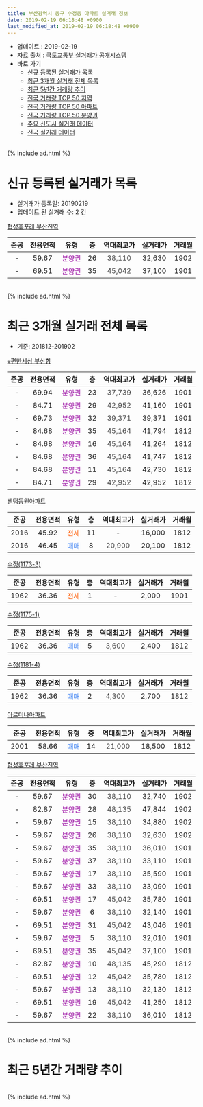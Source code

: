 ```yaml
---
title: 부산광역시 동구 수정동 아파트 실거래 정보
date: 2019-02-19 06:18:48 +0900
last_modified_at: 2019-02-19 06:18:48 +0900
---
```


* 업데이트 : 2019-02-19
* 자료 출처 : [국토교통부 실거래가 공개시스템](http://rt.molit.go.kr)
* 바로 가기
    * [신규 등록된 실거래가 목록](#신규-등록된-실거래가-목록)
    * [최근 3개월 실거래 전체 목록](#최근-3개월-실거래-전체-목록)
    * [최근 5년간 거래량 추이](#최근-5년간-거래량-추이)
    * [전국 거래량 TOP 50 지역](https://inasie.github.io/apt-trade-info/최근-3개월-전국에서-가장-거래가-많이-발생한-지역)
    * [전국 거래량 TOP 50 아파트](https://inasie.github.io/apt-trade-info/최근-3개월-전국에서-가장-거래가-많이-발생한-아파트)
    * [전국 거래량 TOP 50 분양권](https://inasie.github.io/apt-trade-info/최근-3개월-전국에서-가장-거래가-많이-발생한-분양권)
    * [주요 신도시 실거래 데이터](https://inasie.github.io/apt-trade-info/주요-신도시)
    * [전국 실거래 데이터](https://inasie.github.io/apt-trade-info/전국)
<br>
{% include ad.html %}
<br>

# 신규 등록된 실거래가 목록
* 실거래가 등록일: 20190219
* 업데이트 된 실거래 수: 2 건


[협성휴포레 부산진역](https://search.naver.com/search.naver?query=%EB%B6%80%EC%82%B0%EA%B4%91%EC%97%AD%EC%8B%9C+%EB%8F%99%EA%B5%AC+%EC%88%98%EC%A0%95%EB%8F%99+%ED%98%91%EC%84%B1%ED%9C%B4%ED%8F%AC%EB%A0%88+%EB%B6%80%EC%82%B0%EC%A7%84%EC%97%AD)

|준공|전용면적|유형|층|역대최고가|실거래가|거래월|
|:---:|:---:|:---:|:---:|:---:|:---:|:---:|
|-|59.67|<span style="color:#9C11A5">분양권</span>|26|<span style="color:#444444">38,110</span>|32,630|1902|
|-|69.51|<span style="color:#9C11A5">분양권</span>|35|<span style="color:#444444">45,042</span>|37,100|1901|


<br>
{% include ad.html %}
<br>

# 최근 3개월 실거래 전체 목록
* 기준: 201812-201902


[e편한세상 부산항](https://search.naver.com/search.naver?query=%EB%B6%80%EC%82%B0%EA%B4%91%EC%97%AD%EC%8B%9C+%EB%8F%99%EA%B5%AC+%EC%88%98%EC%A0%95%EB%8F%99+e%ED%8E%B8%ED%95%9C%EC%84%B8%EC%83%81+%EB%B6%80%EC%82%B0%ED%95%AD)

|준공|전용면적|유형|층|역대최고가|실거래가|거래월|
|:---:|:---:|:---:|:---:|:---:|:---:|:---:|
|-|69.94|<span style="color:#9C11A5">분양권</span>|23|<span style="color:#444444">37,739</span>|36,626|1901|
|-|84.71|<span style="color:#9C11A5">분양권</span>|29|<span style="color:#444444">42,952</span>|41,160|1901|
|-|69.73|<span style="color:#9C11A5">분양권</span>|32|<span style="color:#444444">39,371</span>|39,371|1901|
|-|84.68|<span style="color:#9C11A5">분양권</span>|35|<span style="color:#444444">45,164</span>|41,794|1812|
|-|84.68|<span style="color:#9C11A5">분양권</span>|16|<span style="color:#444444">45,164</span>|41,264|1812|
|-|84.68|<span style="color:#9C11A5">분양권</span>|36|<span style="color:#444444">45,164</span>|41,747|1812|
|-|84.68|<span style="color:#9C11A5">분양권</span>|11|<span style="color:#444444">45,164</span>|42,730|1812|
|-|84.71|<span style="color:#9C11A5">분양권</span>|29|<span style="color:#444444">42,952</span>|42,952|1812|

[센텀동원아파트](https://search.naver.com/search.naver?query=%EB%B6%80%EC%82%B0%EA%B4%91%EC%97%AD%EC%8B%9C+%EB%8F%99%EA%B5%AC+%EC%88%98%EC%A0%95%EB%8F%99+%EC%84%BC%ED%85%80%EB%8F%99%EC%9B%90%EC%95%84%ED%8C%8C%ED%8A%B8)

|준공|전용면적|유형|층|역대최고가|실거래가|거래월|
|:---:|:---:|:---:|:---:|:---:|:---:|:---:|
|2016|45.92|<span style="color:#ff5a00">전세</span>|11|<span style="color:#444444">-</span>|16,000|1812|
|2016|46.45|<span style="color:#4285f3">매매</span>|8|<span style="color:#444444">20,900</span>|20,100|1812|

[수정(1173-3)](https://search.naver.com/search.naver?query=%EB%B6%80%EC%82%B0%EA%B4%91%EC%97%AD%EC%8B%9C+%EB%8F%99%EA%B5%AC+%EC%88%98%EC%A0%95%EB%8F%99+%EC%88%98%EC%A0%95%281173-3%29)

|준공|전용면적|유형|층|역대최고가|실거래가|거래월|
|:---:|:---:|:---:|:---:|:---:|:---:|:---:|
|1962|36.36|<span style="color:#ff5a00">전세</span>|1|<span style="color:#444444">-</span>|2,000|1901|

[수정(1175-1)](https://search.naver.com/search.naver?query=%EB%B6%80%EC%82%B0%EA%B4%91%EC%97%AD%EC%8B%9C+%EB%8F%99%EA%B5%AC+%EC%88%98%EC%A0%95%EB%8F%99+%EC%88%98%EC%A0%95%281175-1%29)

|준공|전용면적|유형|층|역대최고가|실거래가|거래월|
|:---:|:---:|:---:|:---:|:---:|:---:|:---:|
|1962|36.36|<span style="color:#4285f3">매매</span>|5|<span style="color:#444444">3,600</span>|2,400|1812|

[수정(1181-4)](https://search.naver.com/search.naver?query=%EB%B6%80%EC%82%B0%EA%B4%91%EC%97%AD%EC%8B%9C+%EB%8F%99%EA%B5%AC+%EC%88%98%EC%A0%95%EB%8F%99+%EC%88%98%EC%A0%95%281181-4%29)

|준공|전용면적|유형|층|역대최고가|실거래가|거래월|
|:---:|:---:|:---:|:---:|:---:|:---:|:---:|
|1962|36.36|<span style="color:#4285f3">매매</span>|2|<span style="color:#444444">4,300</span>|2,700|1812|

[아르미나아파트](https://search.naver.com/search.naver?query=%EB%B6%80%EC%82%B0%EA%B4%91%EC%97%AD%EC%8B%9C+%EB%8F%99%EA%B5%AC+%EC%88%98%EC%A0%95%EB%8F%99+%EC%95%84%EB%A5%B4%EB%AF%B8%EB%82%98%EC%95%84%ED%8C%8C%ED%8A%B8)

|준공|전용면적|유형|층|역대최고가|실거래가|거래월|
|:---:|:---:|:---:|:---:|:---:|:---:|:---:|
|2001|58.66|<span style="color:#4285f3">매매</span>|14|<span style="color:#444444">21,000</span>|18,500|1812|

[협성휴포레 부산진역](https://search.naver.com/search.naver?query=%EB%B6%80%EC%82%B0%EA%B4%91%EC%97%AD%EC%8B%9C+%EB%8F%99%EA%B5%AC+%EC%88%98%EC%A0%95%EB%8F%99+%ED%98%91%EC%84%B1%ED%9C%B4%ED%8F%AC%EB%A0%88+%EB%B6%80%EC%82%B0%EC%A7%84%EC%97%AD)

|준공|전용면적|유형|층|역대최고가|실거래가|거래월|
|:---:|:---:|:---:|:---:|:---:|:---:|:---:|
|-|59.67|<span style="color:#9C11A5">분양권</span>|30|<span style="color:#444444">38,110</span>|32,740|1902|
|-|82.87|<span style="color:#9C11A5">분양권</span>|28|<span style="color:#444444">48,135</span>|47,844|1902|
|-|59.67|<span style="color:#9C11A5">분양권</span>|15|<span style="color:#444444">38,110</span>|34,880|1902|
|-|59.67|<span style="color:#9C11A5">분양권</span>|26|<span style="color:#444444">38,110</span>|32,630|1902|
|-|59.67|<span style="color:#9C11A5">분양권</span>|35|<span style="color:#444444">38,110</span>|36,010|1901|
|-|59.67|<span style="color:#9C11A5">분양권</span>|37|<span style="color:#444444">38,110</span>|33,110|1901|
|-|59.67|<span style="color:#9C11A5">분양권</span>|17|<span style="color:#444444">38,110</span>|35,590|1901|
|-|59.67|<span style="color:#9C11A5">분양권</span>|33|<span style="color:#444444">38,110</span>|33,090|1901|
|-|69.51|<span style="color:#9C11A5">분양권</span>|17|<span style="color:#444444">45,042</span>|35,780|1901|
|-|59.67|<span style="color:#9C11A5">분양권</span>|6|<span style="color:#444444">38,110</span>|32,140|1901|
|-|69.51|<span style="color:#9C11A5">분양권</span>|31|<span style="color:#444444">45,042</span>|43,046|1901|
|-|59.67|<span style="color:#9C11A5">분양권</span>|5|<span style="color:#444444">38,110</span>|32,010|1901|
|-|69.51|<span style="color:#9C11A5">분양권</span>|35|<span style="color:#444444">45,042</span>|37,100|1901|
|-|82.87|<span style="color:#9C11A5">분양권</span>|10|<span style="color:#444444">48,135</span>|45,290|1812|
|-|69.51|<span style="color:#9C11A5">분양권</span>|12|<span style="color:#444444">45,042</span>|35,780|1812|
|-|59.67|<span style="color:#9C11A5">분양권</span>|13|<span style="color:#444444">38,110</span>|32,130|1812|
|-|69.51|<span style="color:#9C11A5">분양권</span>|19|<span style="color:#444444">45,042</span>|41,250|1812|
|-|59.67|<span style="color:#9C11A5">분양권</span>|22|<span style="color:#444444">38,110</span>|36,010|1812|


<br>
{% include ad.html %}
<br>

# 최근 5년간 거래량 추이


<div style="width:100%;">
    <canvas id="deal_progress" height="200"></canvas>
</div>

<script>
new Chart(document.getElementById("deal_progress"), {
    type: 'line',
    data: {
        labels: ['201402','201403','201404','201405','201406','201407','201408','201409','201410','201411','201412','201501','201502','201503','201504','201505','201506','201507','201508','201509','201510','201511','201512','201601','201602','201603','201604','201605','201606','201607','201608','201609','201610','201611','201612','201701','201702','201703','201704','201705','201706','201707','201708','201709','201710','201711','201712','201801','201802','201803','201804','201805','201806','201807','201808','201809','201810','201811','201812','201901','201902'],
        datasets: [{
            label: '매매',
            pointRadius: 1,
            data: [4, 4, 10, 3, 4, 8, 1, 4, 7, 6, 3, 2, 6, 10, 9, 3, 6, 7, 2, 4, 9, 7, 3, 4, 2, 10, 9, 7, 5, 5, 27, 18, 9, 13, 4, 5, 5, 11, 6, 9, 10, 17, 8, 9, 9, 14, 8, 11, 14, 18, 19, 15, 17, 13, 22, 14, 18, 24, 14, 12, 4],
            borderColor: "rgba(255, 201, 14, 1)",
            backgroundColor: "rgba(255, 201, 14, 0.5)",
            fill: false,
            lineTension: 0
        },{
            label: '전월세',
            pointRadius: 1,
            data: [1, 2, 0, 1, 0, 0, 0, 1, 1, 1, 1, 0, 1, 2, 0, 0, 4, 3, 1, 1, 1, 2, 0, 1, 0, 0, 2, 0, 4, 2, 1, 1, 7, 3, 1, 1, 3, 3, 1, 1, 3, 2, 4, 1, 1, 3, 1, 1, 1, 3, 3, 3, 2, 1, 0, 0, 3, 1, 1, 1, 0],
            borderColor: "rgba(0, 141, 185, 1)",
            backgroundColor: "rgba(0, 141, 185, 0.5)",
            fill: false,
            lineTension: 0
        }
        ]
    },
    options: {
        responsive: true,
        title: {
            display: false
        },
        tooltips: {
            mode: 'index',
            intersect: false
        },
        hover: {
            mode: 'nearest',
            intersect: true
        },
        scales: {
            xAxes: [{
                display: true,
                scaleLabel: {
                    display: true,
                    labelString: '년/월'
                }
            }],
            yAxes: [{
                display: true,
                ticks: {
                    suggestedMin: 0,
                },
                scaleLabel: {
                    display: true,
                    labelString: '실거래 수'
                }
            }]
        }
    }
});

</script>


<br>
{% include ad.html %}
<br>


